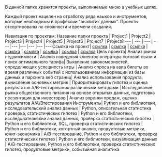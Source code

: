 В данной папке хранятся проекты, выполняемые мною в учебных целях. 

Каждый проект нацелен на отработку ряда наыков и инструментов, которые необходимы в профессии "аналитик данных". Проекты отсортированы по сложности и времени создания. 

Навигация по проектам:
Название папки проекта | Project1 | Project2 | Project3 | Project4 | Project5 | Project6 | Project7 | Project8 
--- | --- | --- | --- |--- |--- |--- |--- |--- 
Ссылка на проект| [ссылка](https://github.com/LizaPuteshestvenniza/Analytical-projects/blob/main/Project1/project.ipynb) |  [ссылка](https://github.com/LizaPuteshestvenniza/Analytical-projects/blob/main/Project2/project.ipynb) |  [ссылка](https://github.com/LizaPuteshestvenniza/Analytical-projects/blob/main/Project3/project.ipynb) |  [ссылка](https://github.com/LizaPuteshestvenniza/Analytical-projects/blob/main/Project4/project.ipynb) |  [ссылка](https://github.com/LizaPuteshestvenniza/Analytical-projects/blob/main/Project5/project.ipynb) | [ссылка](https://github.com/LizaPuteshestvenniza/Analytical-projects/blob/main/Project6/project.ipynb) |  [ссылка](https://github.com/LizaPuteshestvenniza/Analytical-projects/blob/main/Project7/project.ipynb) | [ссылка](https://github.com/LizaPuteshestvenniza/Analytical-projects/blob/main/Project8/project.ipynb)
Цель проекта| Анализ рынка недвижимости | Анализ поведения клиентов оператора сотовой связи и поиск оптимального тарифа| Выявление закономерностей, определяющих успешность игры | Анализ спроса на авиа билеты во время различных событий с использованием информации из базы данных и парсинга веб страниц| Анализ использования продукта, вычисление основных метрик | Приоритезировать гипотез и оценка результатов A/B-тестирования различными методами | Исследование рынка общественного питания на основе открытых данных, подготовка презентации для инвесторов | Анализ воронки продаж, оценка результатов A/A/Bтестирования
Инструменты| Python и его библиотеки, исследовательский анализ данных | Python, описательная статистика проверка, статистических гипотез | Python и его библиотеки, исследовательский анализ данных, проверка статистических гипотез | Python и его библиотеки, SQL, проверка статистических гипотез | Python и его библиотеки, когортный анализ, продуктовые метрики, юнит-экономика | A/B-тестирование, Python и его библиотеки, проверка статистических гипотез | Python и его библиотеки, визуализация данных | A/B-тестирование, Python и его библиотеки, проверка статистических гипотез, продуктовые метрики, событийная аналитика
